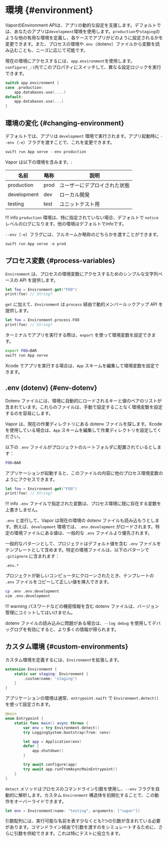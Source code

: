 # 環境 {#environment}

VaporのEnvironment APIは、アプリの動的な設定を支援します。デフォルトでは、あなたのアプリは`development`環境を使用します。`production`や`staging`のような他の有用な環境を定義し、各ケースでアプリがどのように設定されるかを変更できます。また、プロセスの環境や`.env`（dotenv）ファイルから変数を読み込むことも、ニーズに応じて可能です。

現在の環境にアクセスするには、`app.environment`を使用します。`configure(_:)`内でこのプロパティにスイッチして、異なる設定ロジックを実行できます。

```swift
switch app.environment {
case .production:
    app.databases.use(....)
default:
    app.databases.use(...)
}
```

## 環境の変化 {#changing-environment}

デフォルトでは、アプリは `development` 環境で実行されます。アプリ起動時に `--env`（`-e`）フラグを渡すことで、これを変更できます。

```swift
swift run App serve --env production
```

Vapor は以下の環境を含みます。:

|名前|略称|説明|
|-|-|-|
|production|prod|ユーザーにデプロイされた状態|
|development|dev|ローカル開発|
|testing|test|ユニットテスト用|

!!! info
    `production` 環境は、特に指定されていない場合、デフォルトで `notice` レベルのログになります。他の環境はデフォルトでinfoです。


`--env`（`-e`）フラグには、フルネームか略称のどちらかを渡すことができます。

```swift
swift run App serve -e prod
```

## プロセス変数 {#process-variables}

`Environment` は、プロセスの環境変数にアクセスするためのシンプルな文字列ベースの API を提供します。

```swift
let foo = Environment.get("FOO")
print(foo) // String?
```

`get` に加えて、`Environment` は `process` 経由で動的メンバールックアップ API を提供します。

```swift
let foo = Environment.process.FOO
print(foo) // String?
```

ターミナルでアプリを実行する際は、`export` を使って環境変数を設定できます。

```sh
export FOO=BAR
swift run App serve
```

Xcode でアプリを実行する場合は、`App` スキームを編集して環境変数を設定できます。

## .env (dotenv) {#env-dotenv}

Dotenv ファイルには、環境に自動的にロードされるキーと値のペアのリストが含まれています。これらのファイルは、手動で設定することなく環境変数を設定するのを容易にします。

Vapor は、現在の作業ディレクトリにある dotenv ファイルを探します。Xcode を使用している場合は、`App` スキームを編集して作業ディレクトリを設定してください。

以下の `.env` ファイルがプロジェクトのルートフォルダに配置されているとします：

```sh
FOO=BAR
```

アプリケーションが起動すると、このファイルの内容に他のプロセス環境変数のようにアクセスできます。

```swift
let foo = Environment.get("FOO")
print(foo) // String?
```

!!! info
    `.env` ファイルで指定された変数は、プロセス環境に既に存在する変数を上書きしません。


`.env` と並行して、Vapor は現在の環境の dotenv ファイルも読み込もうとします。例えば、`development` 環境では、`.env.development` がロードされます。特定の環境ファイルにある値は、一般的な `.env` ファイルより優先されます。

一般的なパターンとして、プロジェクトはデフォルト値を含む `.env` ファイルをテンプレートとして含めます。特定の環境ファイルは、以下のパターンで `.gitignore` に含まれます：

```gitignore
.env.*
```

プロジェクトが新しいコンピュータにクローンされたとき、テンプレートの `.env` ファイルをコピーして正しい値を挿入できます。

```sh
cp .env .env.development
vim .env.development
```

!!! warning
    パスワードなどの機密情報を含む dotenv ファイルは、バージョン管理にコミットしてはいけません。

dotenv ファイルの読み込みに問題がある場合は、`--log debug` を使用してデバッグログを有効にすると、より多くの情報が得られます。

## カスタム環境 {#custom-environments}

カスタム環境を定義するには、`Environment`を拡張します。

```swift
extension Environment {
    static var staging: Environment {
        .custom(name: "staging")
    }
}
```

アプリケーションの環境は通常、`entrypoint.swift` で `Environment.detect()` を使って設定されます。

```swift
@main
enum Entrypoint {
    static func main() async throws {
        var env = try Environment.detect()
        try LoggingSystem.bootstrap(from: &env)

        let app = Application(env)
        defer { 
            app.shutdown() 
        }

        try await configure(app)
        try await app.runFromAsyncMainEntrypoint()
    }
}
```

`detect` メソッドはプロセスのコマンドライン引数を使用し、`--env` フラグを自動的に解析します。カスタム `Environment` 構造体を初期化することで、この動作をオーバーライドできます。

```swift
let env = Environment(name: "testing", arguments: ["vapor"])
```

引数配列には、実行可能な名前を表す少なくとも1つの引数が含まれている必要があります。コマンドライン経由で引数を渡すのをシミュレートするために、さらに引数を供給できます。これは特にテストに役立ちます。
